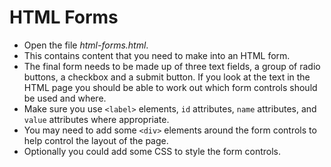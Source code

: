 # HTML Forms
* Open the file *html-forms.html*.
* This contains content that you need to make into an HTML form.
* The final form needs to be made up of three text fields, a group of radio buttons, a checkbox and a submit button. If you look at the text in the HTML page you should be able to work out which form controls should be used and where.
* Make sure you use ```<label>``` elements, ```id``` attributes, ```name``` attributes, and ```value``` attributes where appropriate.
* You may need to add some ```<div>``` elements around the form controls to help control the layout of the page.
* Optionally you could add some CSS to style the form controls.
